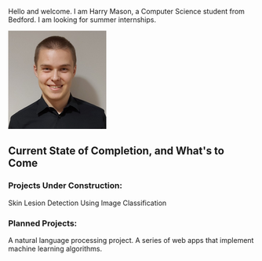 Hello and welcome. I am Harry Mason, a Computer Science student from Bedford. I am looking for summer internships.

<img src="images/profilePhoto.jpeg" width="200" height="200" />

## Current State of Completion, and What's to Come
### Projects Under Construction:

Skin Lesion Detection Using Image Classification

### Planned Projects:

A natural language processing project.
A series of web apps that implement machine learning algorithms.
